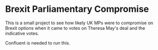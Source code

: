 # Brexit Parliamentary Compromise

This is a small project to see how likely UK MPs were to compromise on Brexit options when it came to votes on Theresa May's deal and the indicative votes.

Confluent is needed to run this.
